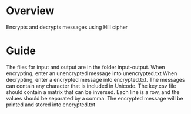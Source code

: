 # Overview
Encrypts and decrypts messages using Hill cipher

# Guide
The files for input and output are in the folder input-output.
When encrypting, enter an unencrypted message into unencrypted.txt
When decrypting, enter a encrypted message into encrypted.txt. 
The messages can contain any character that is included in Unicode.
The key.csv file should contain a matrix that can be inversed. 
Each line is a row, and the values should be separated by a comma.
The encrypted message will be printed and stored into encrypted.txt
